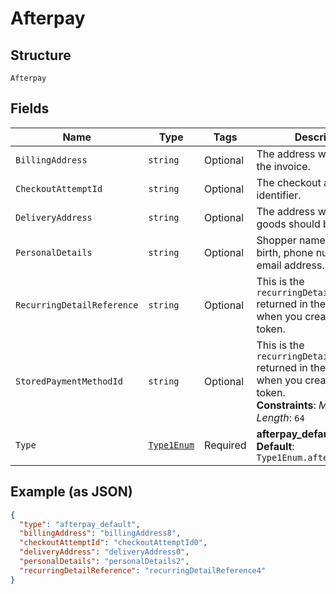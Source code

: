 
# Afterpay

## Structure

`Afterpay`

## Fields

| Name | Type | Tags | Description |
|  --- | --- | --- | --- |
| `BillingAddress` | `string` | Optional | The address where to send the invoice. |
| `CheckoutAttemptId` | `string` | Optional | The checkout attempt identifier. |
| `DeliveryAddress` | `string` | Optional | The address where the goods should be delivered. |
| `PersonalDetails` | `string` | Optional | Shopper name, date of birth, phone number, and email address. |
| `RecurringDetailReference` | `string` | Optional | This is the `recurringDetailReference` returned in the response when you created the token. |
| `StoredPaymentMethodId` | `string` | Optional | This is the `recurringDetailReference` returned in the response when you created the token.<br>**Constraints**: *Maximum Length*: `64` |
| `Type` | [`Type1Enum`](../../doc/models/type-1-enum.md) | Required | **afterpay_default**<br>**Default**: `Type1Enum.afterpay_default` |

## Example (as JSON)

```json
{
  "type": "afterpay_default",
  "billingAddress": "billingAddress8",
  "checkoutAttemptId": "checkoutAttemptId0",
  "deliveryAddress": "deliveryAddress0",
  "personalDetails": "personalDetails2",
  "recurringDetailReference": "recurringDetailReference4"
}
```

